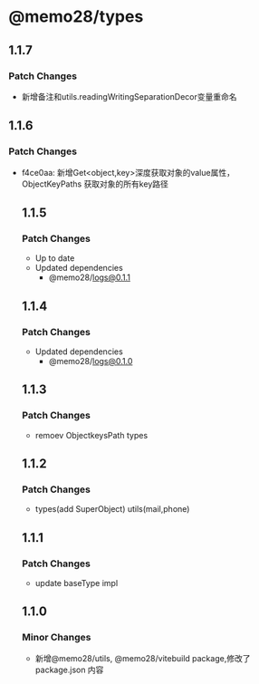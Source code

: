 # @memo28/types

## 1.1.7

### Patch Changes

- 新增备注和utils.readingWritingSeparationDecor变量重命名

## 1.1.6

### Patch Changes

- f4ce0aa: 新增Get<object,key>深度获取对象的value属性，ObjectKeyPaths<object> 获取对象的所有key路径

## 1.1.5

### Patch Changes

- Up to date
- Updated dependencies
  - @memo28/logs@0.1.1

## 1.1.4

### Patch Changes

- Updated dependencies
  - @memo28/logs@0.1.0

## 1.1.3

### Patch Changes

- remoev ObjectkeysPath types

## 1.1.2

### Patch Changes

- types(add SuperObject) utils(mail,phone)

## 1.1.1

### Patch Changes

- update baseType impl

## 1.1.0

### Minor Changes

- 新增@memo28/utils, @memo28/vitebuild package,修改了 package.json 内容
